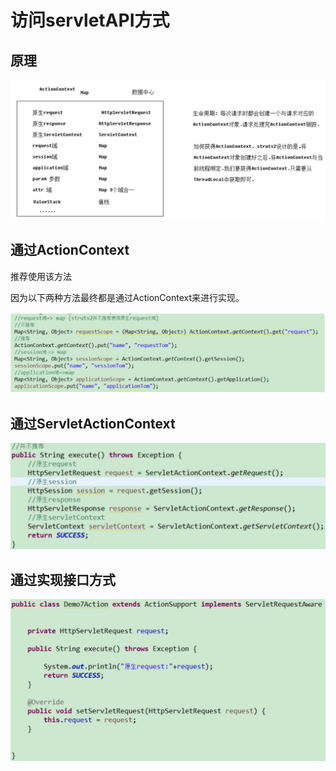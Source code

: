 # 访问servletAPI方式

## 原理

![](../../.gitbook/assets/image%20%28119%29.png)

## 通过ActionContext

推荐使用该方法

因为以下两种方法最终都是通过ActionContext来进行实现。

![](../../.gitbook/assets/image%20%2884%29.png)

## 通过ServletActionContext

![](../../.gitbook/assets/image%20%2873%29.png)

## 通过实现接口方式

![](../../.gitbook/assets/image%20%2878%29.png)

